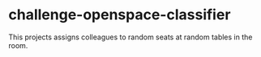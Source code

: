 # challenge-openspace-classifier
This projects assigns colleagues to random seats at random tables in the room.
